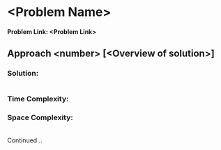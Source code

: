 # &lt;Problem Name&gt;

#### Problem Link: &lt;Problem Link&gt;


## Approach &lt;number&gt; [&lt;Overview of solution&gt;]

### Solution:

```

```

### Time Complexity:

### Space Complexity:

<br>
Continued...


